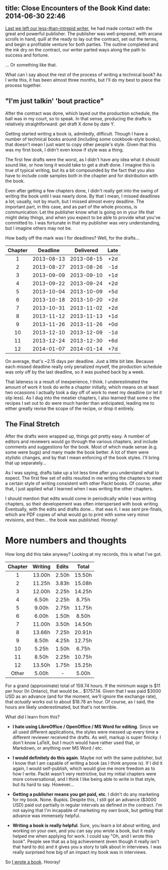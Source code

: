 title: Close Encounters of the Book Kind
date: 2014-06-30 22:46
---

[Last we left our less-than-intrepid writer](/2013/07/08/getting-better-all-the-time), he had made contact with the great and powerful publisher. The publisher was well-prepared, with arcane scrolls in hand, quill at the ready to lay out the contract, set out the terms, and begin a profitable venture for both parties. The outline completed and the ink dry on the contract, our writer parted ways along the path to success and fortune.

... Or something like that.

What can I say about the rest of the process of writing a technical book? As I write this, it has been almost three months, but I'll do my best to piece the process together.

## "I'm just talkin' 'bout practice"
After the contract was done, which layed out the production schedule, the ball was in my court, so to speak. In that sense, producing the drafts is relatively straightforward: get draft X done by date Y.

Getting started writing a book is, admitedly, difficult. Though I have a number of technical books around (including some cookbook-style books), that doesn't mean I just want to copy other people's style. Given that this was my first book, I didn't even know if style was a thing.

The first few drafts were the worst, as I didn't have any idea what it should sound like, or how long it would take to get a draft done. I imagine this is true of typical writing, but its a bit compounded by the fact that you also have to include code samples both in the chapter and for distribution with the book.

Even after getting a few chapters done, I didn't really get into the swing of writing the book until I was nearly done. By that I mean, I missed deadlines a lot; usually, not by much, but I missed almost every deadline. The important part, in this case, and as part of the whole process, is communication: Let the publisher know what is going on in your life that might delay things, and when you expect to be able to provide what you've committed to. I was fortunate in that my publisher was very understanding, but I imagine others may not be.

How badly off the mark was I for deadlines? Well, for the drafts...

| Chapter | Deadline   | Delivered | Late |
|:-------:|:----------:|:---------:|:----:|
| 1       | 2013-08-13 | 2013-08-15|  +2d |
| 2       | 2013-08-27 | 2013-08-26|  -1d |
| 3       | 2013-09-09 | 2013-09-10|  +1d |
| 4       | 2013-09-22 | 2013-09-24|  +2d |
| 5       | 2013-10-04 | 2013-10-09|  +5d |
| 6       | 2013-10-18 | 2013-10-20|  +2d |
| 7       | 2013-10-31 | 2013-11-02|  +2d |
| 8       | 2013-11-12 | 2013-11-13|  +1d |
| 9       | 2013-11-26 | 2013-11-26|  +0d |
| 10      | 2013-12-10 | 2013-12-09|  -1d |
| 11      | 2013-12-24 | 2013-12-30|  +6d |
| 12      | 2014-01-07 | 2014-01-14|  +7d |

On average, that's ~2.15 days per deadline. Just a little bit late. Because each missed deadline really only penalized myself, the production schedule was only off by the last deadline, so it was pushed back by a week.

That lateness is a result of inexperience, I think. I underestimated the amount of work it took do write a chapter initially, which means on at least two ocassions I actually took a day off of work to meet my deadline (or let it slip less). As I dug into the meatier chapters, I also learned that some o the recipes I set out to do were much harder than anticipated, leading me to either greatly revise the scope of the recipe, or drop it entirely.

## The Final Stretch

After the drafts were wrapped up, things got pretty easy. A number of editors and reviewers would go through the various chapters, and include comments and suggestions for the book. Most of which made sense (e.g. some were bugs) and many made the book better. A lot of them were stylistic changes, and by that I mean enforcing of the book styles. I'll bring that up separately...

As I was saying, drafts take up a lot less time after you understand what to expect. The first few set of edits resulted in me writing the chapters to meet a certain style of writing consistent with other Packt books. Of course, after that, I just applied what I learned when I was writing the other chapters.

I should mention that edits would come in periodically while I was writing chapters, so their developement was often interspersed with book writing. Eventually, with the edits and drafts done... that was it. I was sent pre-finals, which are PDF copies of what would go to print with some very minor revisions, and then... the book was published. Hooray!

# More numbers and thoughts

How long did this take anyway? Looking at my records, this is what I've got.

| Chapter | Writing | Edits | Total |
|:-------:|:-------:|:-----:|:-----:|
| 1       |  13.00h | 2.50h | 15.50h|
| 2       |  11.25h | 3.83h | 15.08h|
| 3       |  12.00h | 2.25h | 14.25h|
| 4       |   6.50h | 2.25h |  8.75h|
| 5       |   9.00h | 2.75h | 11.75h|
| 6       |   6.00h | 1.50h |  8.50h|
| 7       |  11.00h | 3.50h | 14.50h|
| 8       |  13.66h | 7.25h | 20.91h|
| 9       |   8.50h | 4.25h | 12.75h|
| 10      |   5.25h | 1.50h |  6.75h|
| 11      |   8.50h | 2.25h | 10.75h|
| 12      |  13.50h | 1.75h | 15.25h|
| Other   |   5.00h | -     |  5.00h|

For a grand (approximate) total of 159.74 hours. If the minimum wage is $11 per hour (In Ontario), that would be... $1757.14. Given that I was paid $3000 USD as an advance (and for the moment, we'll ignore the exchange rate), that *actually* works out to about $18.78 an hour. Of course, as I said, the hours are likely underestimated, but that's not terrible.

What did I learn from this?

- **I hate using LibreOffice / OpenOffice / MS Word for editing**. Since we all used different applications, the styles were messed up every time a different reviewer received the drafts. As well, markup is super finicky. I don't know LaTeX, but I much would have rather used that, or Markdown, or anything over MS Word / etc.

- **I would definitely do this again**. Maybe not with the same publisher, but I know that I am capable of writing a book (as I think anyone is). If I did it again, I would self-publish, which would give me more freedom as to how I write. Packt wasn't very restrictive, but my initial chapters were more conversational, and I think I like being able to write in that style, but its hard to say. However...

- **Getting a publisher means you get paid, etc**. I didn't do any marketing for my book. None. Bupkis. Despite this, I still got an advance ($3000 USD) paid out partially in regular intervals as defined in the contract. I'm not saying that I'm incapable of marketing my own book, but getting that advance was immensely helpful.

- **Writing a book is really helpful**. Sure, you learn a lot about writing, and working on your own, and you can say you wrote a book, but it really helped me when applying for work. I could say "Oh, and I wrote this book". People see that as a big achievement (even though it really isn't that hard to do) and it gives you a story to talk about in interviews. I was really surprised how big of an impact my book was in interviews.

So [I wrote a book](http://www.packtpub.com/highcharts-cookbook/book). Hooray!
